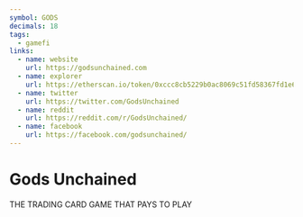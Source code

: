 ```yaml
---
symbol: GODS
decimals: 18
tags:
  - gamefi
links:
  - name: website
    url: https://godsunchained.com
  - name: explorer
    url: https://etherscan.io/token/0xccc8cb5229b0ac8069c51fd58367fd1e622afd97
  - name: twitter
    url: https://twitter.com/GodsUnchained
  - name: reddit
    url: https://reddit.com/r/GodsUnchained/
  - name: facebook
    url: https://facebook.com/godsunchained/
---
```


# Gods Unchained

THE TRADING CARD GAME THAT PAYS TO PLAY
